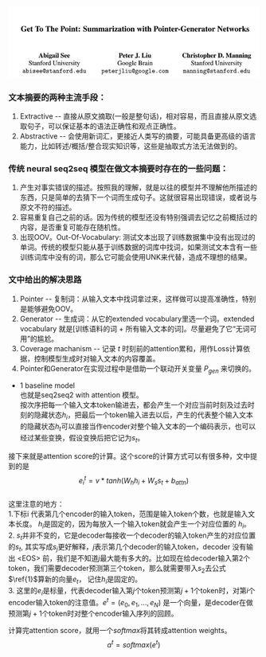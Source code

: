 ![Authors](https://github.com/errorplayer/AI_snippets/blob/master/pics/GetToThePointer_Pointer-Generator_Networks.JPG)

### 文本摘要的两种主流手段：  
1. Extractive -- 直接从原文摘取(一般是整句话)，相对容易，而且直接从原文选取句子，可以保证基本的语法正确性和观点正确性。  
2. Abstractive -- 会使用新词汇，更接近人类写的摘要，可能具备更高级的语言能力，比如转述/概括/整合现实知识等，这些是抽取式方法无法做到的。  

### 传统 neural seq2seq 模型在做文本摘要时存在的一些问题：  
1. 产生对事实错误的描述。按照我的理解，就是以往的模型并不理解他所描述的东西，只是简单的去猜下一个词而生成句子。这就很容易出现错误，或者说与原文不符的描述。  
2. 容易重复自己之前的话。因为传统的模型还没有特别强调去记忆之前概括过的内容，是否重复可能存在随机性。  
3. 出现OOV。Out-Of-Vocabulary: 测试文本出现了训练数据集中没有出现过的单词。传统的模型只能从基于训练数据的词库中找词，如果测试文本含有一些训练词库中没有的词，那么它可能会使用UNK来代替，造成不理想的结果。  

### 文中给出的解决思路  
1. Pointer -- 复制词：从输入文本中找词拿过来，这样做可以提高准确性，特别是能够避免OOV。  
2. Generator -- 生成词：从它的extended vocabulary里选一个词。extended vocabulary 就是[训练语料的词 + 所有输入文本的词]。尽量避免了它“无词可用”的尴尬。   
3. Coverage machanism -- 记录 $t$ 时刻前的attention累和，用作Loss计算依据，控制模型生成时对输入文本的内容覆盖。  
4. Pointer和Generator在实现过程中是借助一个联动开关变量 $P_{gen}$ 来切换的。


+ 1 baseline model  
也就是seq2seq2 with attention 模型。  
按次序把每一个输入文本token输进去，都会产生一个对应当前时刻及过去时刻的隐藏状态$h_i$，把最后一个token输入进去以后，产生的代表整个输入文本的隐藏状态$h_t$可以直接当作encoder对整个输入文本的一个编码表示，也可以经过某些变换，假设变换后把它记为$s_t$。    


接下来就是attention score的计算。这个score的计算方式可以有很多种，文中提到的是  
$$e_i^t=v*tanh(W_h h_i+W_s s_t+b_{attn})\tag{1}\label{1}$$  
这里注意的地方：  
1.下标i 代表第几个encoder的输入token，范围是输入token个数，也就是输入文本长度。 $h_i$是固定的，因为每放入一个输入token就会产生一个对应位置的 $h_i$。  
2. $s_t$并非不变的，它是decoder每接收一个decoder的输入token产生的对应位置的$s_t$, 其实写成$s_j$更好解释，$j$表示第几个decoder的输入token，decoder 没有输出 \<EOS\> 前，我们是不知道$j$最大能有多大的。比如现在给decoder输入第2个token，我们需要decoder预测第三个token，那么就需要带入$s_2$去公式$\ref{1}$算新的向量$e_t$， 记住$h_i$是固定的。   
3. 这里的$e_i$是标量，代表decoder输入第$j$个token预测第$j+1$个token时，对第$i$个encoder输入token的注意值。$e^t=(e_0, e_1, ..., e_N)$ 是一个向量，是decoder在做预测第$j+1$个token时对整个encoder输入序列的回顾。  

计算完attention score，就用一个$softmax$将其转成attention weights。  
$$a^t=softmax(e^t)$$  

